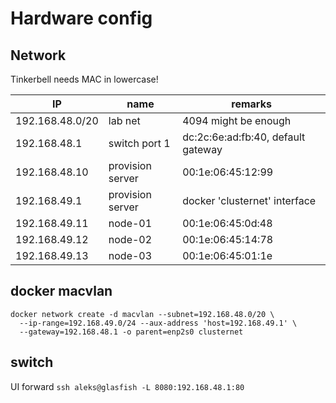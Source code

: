 # Hardware config

## Network 

Tinkerbell needs MAC in lowercase!

| IP              | name                 | remarks               |
| --------------- | -------------------- | --------------------- |
| 192.168.48.0/20 | lab net              | 4094 might be enough  |
| 192.168.48.1    | switch port 1        | dc:2c:6e:ad:fb:40, default gateway       |
| 192.168.48.10   | provision server     | 00:1e:06:45:12:99     |
| 192.168.49.1    | provision server     | docker 'clusternet' interface     |
| 192.168.49.11   | node-01              | 00:1e:06:45:0d:48     | 
| 192.168.49.12   | node-02              | 00:1e:06:45:14:78     | 
| 192.168.49.13   | node-03              | 00:1e:06:45:01:1e     | 

## docker macvlan

```
docker network create -d macvlan --subnet=192.168.48.0/20 \
  --ip-range=192.168.49.0/24 --aux-address 'host=192.168.49.1' \
  --gateway=192.168.48.1 -o parent=enp2s0 clusternet
``` 




## switch

UI forward `ssh aleks@glasfish -L 8080:192.168.48.1:80`


